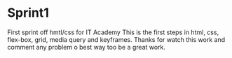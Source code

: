 # Sprint1
First sprint off hmtl/css for IT Academy
This is the first steps in html, css, flex-box, grid, media query and keyframes. 
Thanks for watch this work and comment any problem o best way too be a great work.
